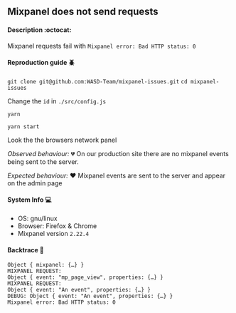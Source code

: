 ## Mixpanel does not send requests

#### Description :octocat:
Mixpanel requests fail with `Mixpanel error: Bad HTTP status: 0`

#### Reproduction guide :beetle:
`git clone git@github.com:WASD-Team/mixpanel-issues.git`
`cd mixpanel-issues`

Change the `id` in `./src/config.js`

`yarn`

`yarn start`

Look the the browsers network panel

*Observed behaviour:* :broken_heart:
On our production site there are no mixpanel events being sent to the server.

*Expected behaviour:* :heart:
Mixpanel events are sent to the server and appear on the admin page

#### System Info :computer:
- OS: gnu/linux
- Browser: Firefox & Chrome
- Mixpanel version `2.22.4`

#### Backtrace :paw_prints:
```
Object { mixpanel: {…} } 
MIXPANEL REQUEST: 
Object { event: "mp_page_view", properties: {…} } 
MIXPANEL REQUEST: 
Object { event: "An event", properties: {…} } 
DEBUG: Object { event: "An event", properties: {…} } 
Mixpanel error: Bad HTTP status: 0
```
